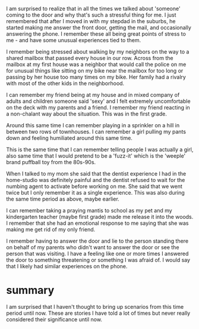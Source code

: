 I am surprised to realize that in all the times we talked about 'someone' coming to the door and why that's such a stressful thing for me. I just remembered that after I moved in with my stepdad in the suburbs, he started making me answer the front door, getting the mail, and occasionally answering the phone. I remember these all being great points of stress to me - and have some unusual experiences tied to them. 

I remember being stressed about walking by my neighbors on the way to a shared mailbox that passed every house in our row. Across from the mailbox at my first house was a neighbor that would call the police on me for unusual things like sitting on my bike near the mailbox for too long or passing by her house too many times on my bike. Her family had a rivalry with most of the other kids in the neighborhood. 

I can remember my friend being at my house and in mixed company of adults and children someone said 'sexy' and I felt extremely uncomfortable on the deck with my parents and a friend. I remember my friend reacting in a non-chalant way about the situation. This was in the first grade. 

Around this same time I can remember playing in a sprinkler on a hill in between two rows of townhouses. I can remember a girl pulling my pants down and feeling humiliated around this same time. 

This is the same time that I can remember telling people I was actually a girl, also same time that I would pretend to be a 'fuzz-it' which is the 'weeple' brand puffball toy from the 80s-90s.

When I talked to my mom she said that the dentist experience I had in the home-studio was definitely painful and the dentist refused to wait for the numbing agent to activate before working on me. She said that we went twice but I only remember it as a single experience. This was also during the same time period as above, maybe earlier. 

I can remember taking a praying mantis to school as my pet and my kindergarten teacher (maybe first grade) made me release it into the woods. I remember that she had an emotional response to me saying that she was making me get rid of my only friend. 

I remember having to answer the door and lie to the person standing there on behalf of my parents who didn't want to answer the door or see the person that was visiting. I have a feeling like one or more times I answered the door to something threatening or something I was afraid of. I would say that I likely had similar experiences on the phone.

# summary

I am surprised that I haven't thought to bring up scenarios from this time period until now. These are stories I have told a lot of times but never really considered their significance until now. 